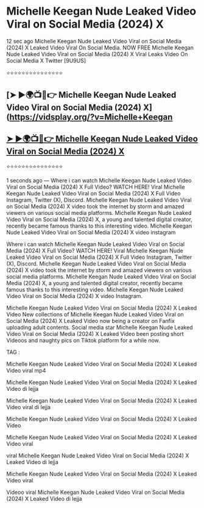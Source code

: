 ﻿# Michelle Keegan Nude Leaked Video Viral on Social Media (2024) X



12 sec ago Michelle Keegan Nude Leaked Video Viral on Social Media (2024) X Leaked Video Viral On Social Media. NOW FREE Michelle Keegan Nude Leaked Video Viral on Social Media (2024) X Viral Leaks Video On Social Media X Twitter [9U9US]

⭐⭐⭐⭐⭐⭐⭐⭐⭐⭐⭐⭐⭐⭐⭐

## [➤ ►🌍📺📱👉 Michelle Keegan Nude Leaked Video Viral on Social Media (2024) X](https://vidsplay.org/?v=Michelle+Keegan

## [➤ ►🌍📺📱👉 Michelle Keegan Nude Leaked Video Viral on Social Media (2024) X](https://vidsplay.org/?v=Michelle+Keegan)


⭐⭐⭐⭐⭐⭐⭐⭐⭐⭐⭐⭐⭐⭐⭐



1 seconds ago — Where i can watch Michelle Keegan Nude Leaked Video Viral on Social Media (2024) X Full Video? WATCH HERE! Viral Michelle Keegan Nude Leaked Video Viral on Social Media (2024) X Full Video Instagram, Twitter (X), Discord. Michelle Keegan Nude Leaked Video Viral on Social Media (2024) X video took the internet by storm and amazed viewers on various social media platforms. Michelle Keegan Nude Leaked Video Viral on Social Media (2024) X, a young and talented digital creator, recently became famous thanks to this interesting video. Michelle Keegan Nude Leaked Video Viral on Social Media (2024) X video instagram

Where i can watch Michelle Keegan Nude Leaked Video Viral on Social Media (2024) X Full Video? WATCH HERE! Viral Michelle Keegan Nude Leaked Video Viral on Social Media (2024) X Full Video Instagram, Twitter (X), Discord. Michelle Keegan Nude Leaked Video Viral on Social Media (2024) X video took the internet by storm and amazed viewers on various social media platforms. Michelle Keegan Nude Leaked Video Viral on Social Media (2024) X, a young and talented digital creator, recently became famous thanks to this interesting video. Michelle Keegan Nude Leaked Video Viral on Social Media (2024) X video Instagram.

Michelle Keegan Nude Leaked Video Viral on Social Media (2024) X Leaked Video New collections of Michelle Keegan Nude Leaked Video Viral on Social Media (2024) X Leaked Video now being a creator on Fanfix uploading adult contents. Social media star Michelle Keegan Nude Leaked Video Viral on Social Media (2024) X Leaked Video been posting short Videoos and naughty pics on Tiktok platform for a while now.

TAG :

 

Michelle Keegan Nude Leaked Video Viral on Social Media (2024) X Leaked Video viral mp4

 

Michelle Keegan Nude Leaked Video Viral on Social Media (2024) X Leaked Video di lejja

 

Michelle Keegan Nude Leaked Video Viral on Social Media (2024) X Leaked Video viral di lejja

 

Michelle Keegan Nude Leaked Video Viral on Social Media (2024) X Leaked Video

 

Michelle Keegan Nude Leaked Video Viral on Social Media (2024) X Leaked Video viral

 

viral Michelle Keegan Nude Leaked Video Viral on Social Media (2024) X Leaked Video di lejja

 

Michelle Keegan Nude Leaked Video Viral on Social Media (2024) X Leaked Video viral

 

Videoo viral Michelle Keegan Nude Leaked Video Viral on Social Media (2024) X Leaked Video di lejja